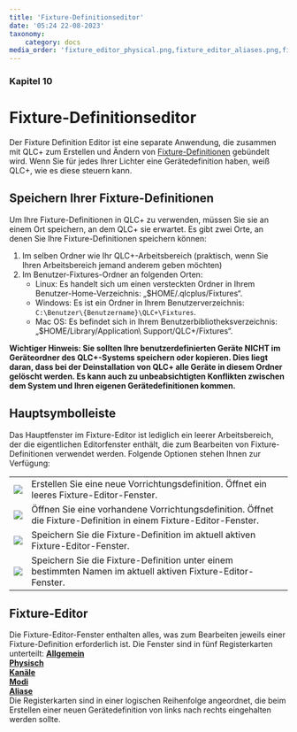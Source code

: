 ```yaml
---
title: 'Fixture-Definitionseditor'
date: '05:24 22-08-2023'
taxonomy:
    category: docs
media_order: 'fixture_editor_physical.png,fixture_editor_aliases.png,fixture_editor_channel_color.png,fixture_editor_channel_gobo.png,fixture_editor_channel_preset.png,fixture_editor_channel_shutter.png,fixture_editor_channel_wizard.png,fixture_editor_channels.png,fixture_editor_general.png,fixture_editor_mode_channels.png,fixture_editor_mode_edit_head.png,fixture_editor_mode_heads.png'
---
```


### Kapitel 10

# Fixture-Definitionseditor

Der Fixture Definition Editor ist eine separate Anwendung, die zusammen mit QLC+ zum Erstellen und Ändern von [Fixture-Definitionen](/basics/glossary-and-concepts#fixtures) gebündelt wird. Wenn Sie für jedes Ihrer Lichter eine Gerätedefinition haben, weiß QLC+, wie es diese steuern kann.

## Speichern Ihrer Fixture-Definitionen

Um Ihre Fixture-Definitionen in QLC+ zu verwenden, müssen Sie sie an einem Ort speichern, an dem QLC+ sie erwartet. Es gibt zwei Orte, an denen Sie Ihre Fixture-Definitionen speichern können:
1. Im selben Ordner wie Ihr QLC+-Arbeitsbereich (praktisch, wenn Sie Ihren Arbeitsbereich jemand anderem geben möchten)
2. Im Benutzer-Fixtures-Ordner an folgenden Orten:
    * Linux: Es handelt sich um einen versteckten Ordner in Ihrem Benutzer-Home-Verzeichnis: „$HOME/.qlcplus/Fixtures“.
    * Windows: Es ist ein Ordner in Ihrem Benutzerverzeichnis: `C:\Benutzer\{Benutzername}\QLC+\Fixtures`.
    * Mac OS: Es befindet sich in Ihrem Benutzerbibliotheksverzeichnis: „$HOME/Library/Application\\ Support/QLC+/Fixtures“.
	
**Wichtiger Hinweis: Sie sollten Ihre benutzerdefinierten Geräte NICHT im Geräteordner des QLC+-Systems speichern oder kopieren. Dies liegt daran, dass bei der Deinstallation von QLC+ alle Geräte in diesem Ordner gelöscht werden. Es kann auch zu unbeabsichtigten Konflikten zwischen dem System und Ihren eigenen Gerätedefinitionen kommen.**

## Hauptsymbolleiste
Das Hauptfenster im Fixture-Editor ist lediglich ein leerer Arbeitsbereich, der die eigentlichen Editorfenster enthält, die zum Bearbeiten von Fixture-Definitionen verwendet werden. Folgende Optionen stehen Ihnen zur Verfügung:

|     |     |
| --- | --- |
| ![](/basics/filenew.png) | Erstellen Sie eine neue Vorrichtungsdefinition. Öffnet ein leeres Fixture-Editor-Fenster. |
| ![](/basics/fileopen.png) | Öffnen Sie eine vorhandene Vorrichtungsdefinition. Öffnet die Fixture-Definition in einem Fixture-Editor-Fenster. |
| ![](/basics/filesave.png) | Speichern Sie die Fixture-Definition im aktuell aktiven Fixture-Editor-Fenster. |
| ![](/basics/filesaveas.png) | Speichern Sie die Fixture-Definition unter einem bestimmten Namen im aktuell aktiven Fixture-Editor-Fenster. |

## Fixture-Editor

Die Fixture-Editor-Fenster enthalten alles, was zum Bearbeiten jeweils einer Fixture-Definition erforderlich ist. Die Fenster sind in fünf Registerkarten unterteilt: 
[**Allgemein**](allgemein)<br>
[**Physisch**](physisch)<br>
[**Kanäle**](Kanäle)<br>
[**Modi**](Modi)<br>
[**Aliase**](Aliase)<br>
Die Registerkarten sind in einer logischen Reihenfolge angeordnet, die beim Erstellen einer neuen Gerätedefinition von links nach rechts eingehalten werden sollte.
